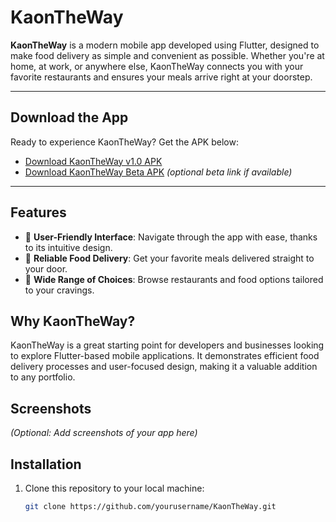 # KaonTheWay  

**KaonTheWay** is a modern mobile app developed using Flutter, designed to make food delivery as simple and convenient as possible. Whether you're at home, at work, or anywhere else, KaonTheWay connects you with your favorite restaurants and ensures your meals arrive right at your doorstep.  

---

## Download the App  
Ready to experience KaonTheWay? Get the APK below:  
- [Download KaonTheWay v1.0 APK](#)  
- [Download KaonTheWay Beta APK](#) *(optional beta link if available)*  

---

## Features  
- 📱 **User-Friendly Interface**: Navigate through the app with ease, thanks to its intuitive design.  
- 🚚 **Reliable Food Delivery**: Get your favorite meals delivered straight to your door.  
- 🍴 **Wide Range of Choices**: Browse restaurants and food options tailored to your cravings.  

## Why KaonTheWay?  
KaonTheWay is a great starting point for developers and businesses looking to explore Flutter-based mobile applications. It demonstrates efficient food delivery processes and user-focused design, making it a valuable addition to any portfolio.  

## Screenshots  
*(Optional: Add screenshots of your app here)*  

## Installation  
1. Clone this repository to your local machine:  
   ```bash
   git clone https://github.com/yourusername/KaonTheWay.git
